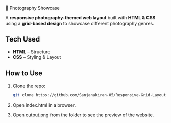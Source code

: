 📸 Photography Showcase  

A **responsive photography-themed web layout** built with **HTML & CSS** using a **grid-based design** to showcase different photography genres.  

## Tech Used  
- **HTML** – Structure  
- **CSS** – Styling & Layout  

## How to Use  
1. Clone the repo:  
   ```bash
   git clone https://github.com/Sanjanakiran-05/Responsive-Grid-Layout
   ```  
2. Open index.html in a browser.  

3. Open output.png from the folder to see the preview of the website.
